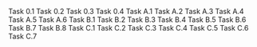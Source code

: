 Task 0.1
Task 0.2
Task 0.3
Task 0.4
Task A.1
Task A.2
Task A.3
Task A.4
Task A.5
Task A.6
Task B.1
Task B.2
Task B.3
Task B.4
Task B.5
Task B.6
Task B.7
Task B.8
Task C.1
Task C.2
Task C.3
Task C.4
Task C.5
Task C.6
Task C.7